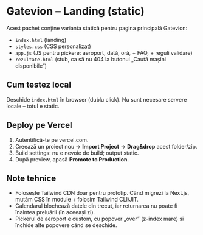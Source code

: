# Gatevion – Landing (static)
Acest pachet conține varianta statică pentru pagina principală Gatevion:

- `index.html` (landing)
- `styles.css` (CSS personalizat)
- `app.js` (JS pentru pickere: aeroport, dată, oră, + FAQ, + reguli validare)
- `rezultate.html` (stub, ca să nu 404 la butonul „Caută mașini disponibile”)

## Cum testez local
Deschide `index.html` în browser (dublu click). Nu sunt necesare servere locale – totul e static.

## Deploy pe Vercel
1. Autentifică-te pe vercel.com.
2. Creează un proiect nou -> **Import Project** -> **Drag&drop** acest folder/zip.
3. Build settings: nu e nevoie de build; output static.
4. După preview, apasă **Promote to Production**.

## Note tehnice
- Folosește Tailwind CDN doar pentru prototip. Când migrezi la Next.js, mutăm CSS în module + folosim Tailwind CLI/JIT.
- Calendarul blochează datele din trecut, iar returnarea nu poate fi înaintea preluării (în aceeași zi).
- Pickerul de aeroport e custom, cu popover „over” (z-index mare) și închide alte popovere când se deschide.
